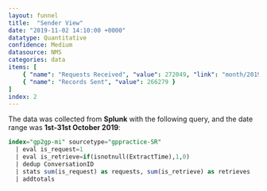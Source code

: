 ```yaml
---
layout: funnel
title:  "Sender View"
date: "2019-11-02 14:10:00 +0000"
datatype: Quantitative
confidence: Medium
datasource: NMS
categories: data
items: [
    { "name": "Requests Received", "value": 272049, "link": "month/2019-10/sr-funnel/success-vs-failure/success-vs-failure"},
    { "name": "Records Sent", "value": 266279 }
]
index: 2
---
```


The data was collected from **Splunk** with the following query, and the date range was **1st-31st October 2019**:

```sql
index="gp2gp-mi" sourcetype="gppractice-SR"
  | eval is_request=1
  | eval is_retrieve=if(isnotnull(ExtractTime),1,0)
  | dedup ConversationID
  | stats sum(is_request) as requests, sum(is_retrieve) as retrieves
  | addtotals
```
